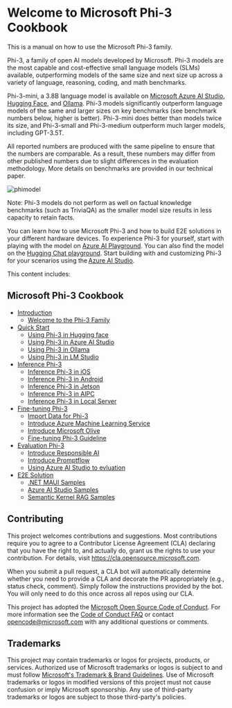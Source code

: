 # Welcome to Microsoft Phi-3 Cookbook

This is a manual on how to use the Microsoft Phi-3 family. 

Phi-3, a family of open AI models developed by Microsoft. Phi-3 models are the most capable and cost-effective small language models (SLMs) available, outperforming models of the same size and next size up across a variety of language, reasoning, coding, and math benchmarks. 

Phi-3-mini, a 3.8B language model is available on [Microsoft Azure AI Studio](https://aka.ms/phi3-azure-ai), [Hugging Face](https://huggingface.co/collections/microsoft/phi-3-6626e15e9585a200d2d761e3), and [Ollama](https://ollama.com/library/phi3). Phi-3 models significantly outperform language models of the same and larger sizes on key benchmarks (see benchmark numbers below, higher is better). Phi-3-mini does better than models twice its size, and Phi-3-small and Phi-3-medium outperform much larger models, including GPT-3.5T.  

All reported numbers are produced with the same pipeline to ensure that the numbers are comparable. As a result, these numbers may differ from other published numbers due to slight differences in the evaluation methodology. More details on benchmarks are provided in our technical paper. 

![phimodel](https://github.com/microsoft/Phi-3CookBook/assets/2511341/8bb25dfc-616d-44c2-940a-d0e2f0b8c41d)

Note: Phi-3 models do not perform as well on factual knowledge benchmarks (such as TriviaQA) as the smaller model size results in less capacity to retain facts. 

You can learn how to use Microsoft Phi-3 and how to build E2E solutions in your different hardware devices. To experience Phi-3 for yourself, start with playing with the model on [Azure AI Playground](https://aka.ms/try-phi3). You can also find the model on the [Hugging Chat playground](https://huggingface.co/chat/models/microsoft/Phi-3-mini-4k-instruct). Start building with and customizing Phi-3 for your scenarios using the [Azure AI Studio](https://aka.ms/phi3-azure-ai). 

This content includes:

## **Microsoft Phi-3 Cookbook**

* [Introduction]()
    * [Welcome to the Phi-3 Family](./md/01.Introduce/Phi3Family.md)
* [Quick Start]()
    * [Using Phi-3 in Hugging face](./md/02.QuickStart/Huggingface_QuickStart.md)
    * [Using Phi-3 in Azure AI Studio](./md/02.QuickStart/AzureAIStudio_QuickStart.md)
    * [Using Phi-3 in Ollama](./md/02.QuickStart/Ollama_QuickStart.md)
    * [Using Phi-3 in LM Studio](./md/02.QuickStart/Ollama_QuickStart.md)
* [Inference Phi-3]()  
    * [Inference Phi-3 in iOS](./md/03.Inference/iOS_Inference.md)
    * [Inference Phi-3 in Android](./md/03.Inference/Android_Inference.md)
    * [Inference Phi-3 in Jetson](./md/03.Inference/Jetson_Inference.md)
    * [Inference Phi-3 in AIPC](./md/03.Inference/AIPC_Inference.md)
    * [Inference Phi-3 in Local Server](./md/03.Inference/Local_Server_Inference.md)
* [Fine-tuning Phi-3]()
    * [Import Data for Phi-3](./md/04.Fine-tuning/Import_Data.md)
    * [Introduce Azure Machine Learning Service](./md/04.Fine-tuning/Introduce_AzureML.md)
    * [Introduce Microsoft Olive](./md/04.Fine-tuning/Introduce_Mirosoft_Olive.md)
    * [Fine-tuning Phi-3 Guideline](./md/04.Fine-tuning/FineTuning_Guideline.md)
* [Evaluation Phi-3]()
    * [Introduce Responsible AI](./md/05.Evaluation/ResponsibleAI.md)
    * [Introduce Promptflow](./md/05.Evaluation/Promptflow.md)
    * [Using Azure AI Studio to evluation](./md/05.Evaluation/AzureAIStudio.md)
* [E2E Solution]()
    * [.NET MAUI Samples](./md/06.Samples/dotNETMAUI_samples.md)
    * [Azure AI Studio Samples](./md/06.Samples/AzureAIStudio_samples.md)
    * [Semantic Kernel RAG Samples](./md/06.Samples/SemanticKernel_RAG_samples.md)

## Contributing

This project welcomes contributions and suggestions.  Most contributions require you to agree to a
Contributor License Agreement (CLA) declaring that you have the right to, and actually do, grant us
the rights to use your contribution. For details, visit https://cla.opensource.microsoft.com.

When you submit a pull request, a CLA bot will automatically determine whether you need to provide
a CLA and decorate the PR appropriately (e.g., status check, comment). Simply follow the instructions
provided by the bot. You will only need to do this once across all repos using our CLA.

This project has adopted the [Microsoft Open Source Code of Conduct](https://opensource.microsoft.com/codeofconduct/).
For more information see the [Code of Conduct FAQ](https://opensource.microsoft.com/codeofconduct/faq/) or
contact [opencode@microsoft.com](mailto:opencode@microsoft.com) with any additional questions or comments.

## Trademarks

This project may contain trademarks or logos for projects, products, or services. Authorized use of Microsoft 
trademarks or logos is subject to and must follow 
[Microsoft's Trademark & Brand Guidelines](https://www.microsoft.com/en-us/legal/intellectualproperty/trademarks/usage/general).
Use of Microsoft trademarks or logos in modified versions of this project must not cause confusion or imply Microsoft sponsorship.
Any use of third-party trademarks or logos are subject to those third-party's policies.
